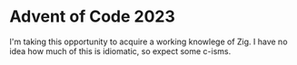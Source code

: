 # Advent of Code 2023

I'm taking this opportunity to acquire a working knowlege of Zig. I have no idea how much of this is idiomatic, so expect some c-isms.